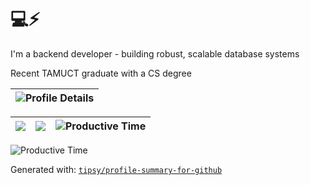 # 💻⚡

I'm a backend developer - building robust, scalable database systems

Recent TAMUCT graduate with a CS degree

|![Profile Details](http://github-profile-summary-cards.vercel.app/api/cards/profile-details?username=woodmtaylor&theme=dark)|
|------|

|![](https://github-profile-summary-cards.vercel.app/api/cards/repos-per-language?username=woodmtaylor&theme=dark)|![](https://github-profile-summary-cards.vercel.app/api/cards/most-commit-language?username=woodmtaylor&theme=dark)|![Productive Time](http://github-profile-summary-cards.vercel.app/api/cards/productive-time?username=woodmtaylor&theme=dark&utcOffset=-6)|
|-----|------|------|

![Productive Time](http://github-profile-summary-cards.vercel.app/api/cards/productive-time?username=woodmtaylor&theme=dark&utcOffset=-6)

Generated with: [`tipsy/profile-summary-for-github`](https://github.com/tipsy/profile-summary-for-github)
